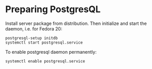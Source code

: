 Preparing PostgresQL
====================

Install server package from distribution. Then initialize and start the daemon,
i.e. for Fedora 20:

    postgresql-setup initdb
    systemctl start postgresql.service

To enable postgresql daemon permanently:

    systemctl enable postgresql.service


